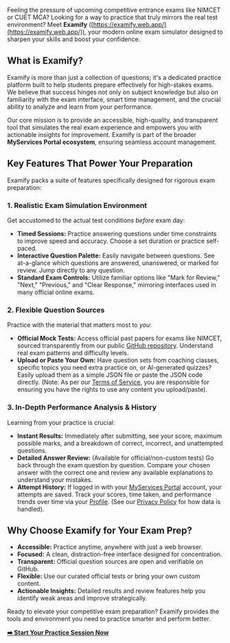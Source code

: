 Feeling the pressure of upcoming competitive entrance exams like NIMCET or CUET MCA? Looking for a way to practice that truly mirrors the real test environment? Meet **Examify** ([https://examify.web.app/](https://examify.web.app/)), your modern online exam simulator designed to sharpen your skills and boost your confidence.

## What is Examify?

Examify is more than just a collection of questions; it's a dedicated practice platform built to help students prepare effectively for high-stakes exams. We believe that success hinges not only on subject knowledge but also on familiarity with the exam interface, smart time management, and the crucial ability to analyze and learn from your performance.

Our core mission is to provide an accessible, high-quality, and transparent tool that simulates the real exam experience and empowers you with actionable insights for improvement. Examify is part of the broader **MyServices Portal ecosystem**, ensuring seamless account management.

## Key Features That Power Your Preparation

Examify packs a suite of features specifically designed for rigorous exam preparation:

### 1. Realistic Exam Simulation Environment
Get accustomed to the actual test conditions *before* exam day:
*   **Timed Sessions:** Practice answering questions under time constraints to improve speed and accuracy. Choose a set duration or practice self-paced.
*   **Interactive Question Palette:** Easily navigate between questions. See at-a-glance which questions are answered, unanswered, or marked for review. Jump directly to any question.
*   **Standard Exam Controls:** Utilize familiar options like "Mark for Review," "Next," "Previous," and "Clear Response," mirroring interfaces used in many official online exams.

### 2. Flexible Question Sources
Practice with the material that matters most to *you*:
*   **Official Mock Tests:** Access official past papers for exams like NIMCET, sourced transparently from our public [GitHub repository](https://github.com/Samkarya/online-exam-questions). Understand real exam patterns and difficulty levels.
*   **Upload or Paste Your Own:** Have question sets from coaching classes, specific topics you need extra practice on, or AI-generated quizzes? Easily upload them as a simple JSON file or paste the JSON code directly. (Note: As per our [Terms of Service](/terms-of-service), you are responsible for ensuring you have the rights to use any content you upload/paste).

### 3. In-Depth Performance Analysis & History
Learning from your practice is crucial:
*   **Instant Results:** Immediately after submitting, see your score, maximum possible marks, and a breakdown of correct, incorrect, and unattempted questions.
*   **Detailed Answer Review:** (Available for official/non-custom tests) Go back through the exam question by question. Compare your chosen answer with the correct one and review any available explanations to understand your mistakes.
*   **Attempt History:** If logged in with your [MyServices Portal](https://bcaexamprep.web.app/) account, your attempts are saved. Track your scores, time taken, and performance trends over time via your [Profile](/profile). (See our [Privacy Policy](/privacy-policy) for how data is handled).

## Why Choose Examify for Your Exam Prep?

*   **Accessible:** Practice anytime, anywhere with just a web browser.
*   **Focused:** A clean, distraction-free interface designed for concentration.
*   **Transparent:** Official question sources are open and verifiable on GitHub.
*   **Flexible:** Use our curated official tests or bring your own custom content.
*   **Actionable Insights:** Detailed results and review features help you identify weak areas and improve strategically.

Ready to elevate your competitive exam preparation? Examify provides the tools and environment you need to practice smarter and perform better.

[**➡️ Start Your Practice Session Now**](https://examify.web.app/select-exam)

